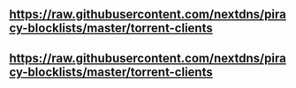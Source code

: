 ## https://raw.githubusercontent.com/nextdns/piracy-blocklists/master/torrent-clients
## https://raw.githubusercontent.com/nextdns/piracy-blocklists/master/torrent-clients
